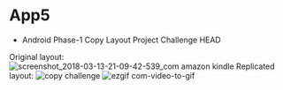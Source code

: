 # App5 
 * Android Phase-1 Copy Layout Project Challenge 
 HEAD


Original layout:
![screenshot_2018-03-13-21-09-42-539_com amazon kindle](https://user-images.githubusercontent.com/36688218/37554856-b19ec202-2a04-11e8-8c54-f2f6d6835b96.png)
Replicated layout:
![copy challenge](https://user-images.githubusercontent.com/36688218/37578039-171f8d8e-2b5c-11e8-8328-4c0e4c961232.png)
![ezgif com-video-to-gif](https://user-images.githubusercontent.com/36688218/37656879-54d2b746-2c6f-11e8-88cf-cadd8f5818a8.gif)



